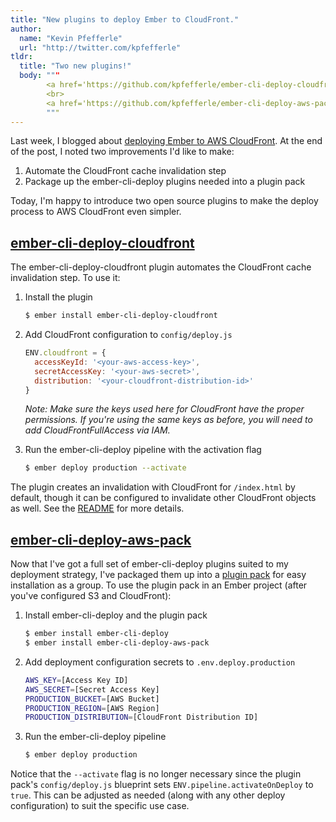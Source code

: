 ```yaml
---
title: "New plugins to deploy Ember to CloudFront."
author:
  name: "Kevin Pfefferle"
  url: "http://twitter.com/kpfefferle"
tldr:
  title: "Two new plugins!"
  body: """
        <a href='https://github.com/kpfefferle/ember-cli-deploy-cloudfront'>ember-cli-deploy-cloudfront</a>
        <br>
        <a href='https://github.com/kpfefferle/ember-cli-deploy-aws-pack'>ember-cli-deploy-aws-pack</a>
        """
---
```


Last week, I blogged about [deploying Ember to AWS CloudFront](/posts/2015-11-03-deploying-ember-to-aws-cloudfront-using-ember-cli-deploy). At the end of the post, I noted two improvements I'd like to make:

1. Automate the CloudFront cache invalidation step
2. Package up the ember-cli-deploy plugins needed into a plugin pack

Today, I'm happy to introduce two open source plugins to make the deploy process to AWS CloudFront even simpler.

## [ember-cli-deploy-cloudfront](https://github.com/kpfefferle/ember-cli-deploy-cloudfront)

The ember-cli-deploy-cloudfront plugin automates the CloudFront cache invalidation step. To use it:

1. Install the plugin

    ```bash
    $ ember install ember-cli-deploy-cloudfront
    ```

1. Add CloudFront configuration to `config/deploy.js`

    ```javascript
    ENV.cloudfront = {
      accessKeyId: '<your-aws-access-key>',
      secretAccessKey: '<your-aws-secret>',
      distribution: '<your-cloudfront-distribution-id>'
    }
    ```

    *Note: Make sure the keys used here for CloudFront have the proper permissions.
    If you're using the same keys as before, you will need to add CloudFrontFullAccess via IAM.*

1. Run the ember-cli-deploy pipeline with the activation flag

    ```bash
    $ ember deploy production --activate
    ```

The plugin creates an invalidation with CloudFront for `/index.html` by default, though it can be configured to invalidate other CloudFront objects as well. See the [README](https://github.com/kpfefferle/ember-cli-deploy-cloudfront/blob/master/README.md) for more details.

## [ember-cli-deploy-aws-pack](https://github.com/kpfefferle/ember-cli-deploy-aws-pack)

Now that I've got a full set of ember-cli-deploy plugins suited to my deployment strategy, I've packaged them up into a [plugin pack](http://ember-cli.github.io/ember-cli-deploy/docs/v0.5.x/plugin-packs/) for easy installation as a group. To use the plugin pack in an Ember project (after you've configured S3 and CloudFront):

1. Install ember-cli-deploy and the plugin pack

    ```bash
    $ ember install ember-cli-deploy
    $ ember install ember-cli-deploy-aws-pack
    ```

1. Add deployment configuration secrets to `.env.deploy.production`

    ```bash
    AWS_KEY=[Access Key ID]
    AWS_SECRET=[Secret Access Key]
    PRODUCTION_BUCKET=[AWS Bucket]
    PRODUCTION_REGION=[AWS Region]
    PRODUCTION_DISTRIBUTION=[CloudFront Distribution ID]
    ```

1. Run the ember-cli-deploy pipeline

    ```bash
    $ ember deploy production
    ```

Notice that the `--activate` flag is no longer necessary since the plugin pack's `config/deploy.js` blueprint sets `ENV.pipeline.activateOnDeploy` to `true`. This can be adjusted as needed (along with any other deploy configuration) to suit the specific use case.
